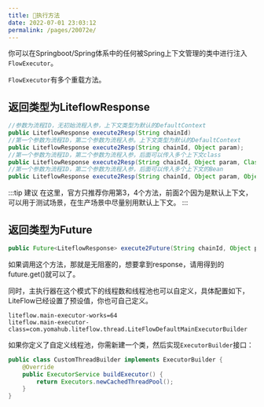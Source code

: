 ```yaml
---
title: 🎡执行方法
date: 2022-07-01 23:03:12
permalink: /pages/20072e/
---
```


你可以在Springboot/Spring体系中的任何被Spring上下文管理的类中进行注入`FlowExecutor`。

`FlowExecutor`有多个重载方法。

## 返回类型为LiteflowResponse

```java
//参数为流程ID，无初始流程入参，上下文类型为默认的DefaultContext
public LiteflowResponse execute2Resp(String chainId)
//第一个参数为流程ID，第二个参数为流程入参。上下文类型为默认的DefaultContext
public LiteflowResponse execute2Resp(String chainId, Object param);
//第一个参数为流程ID，第二个参数为流程入参，后面可以传入多个上下文class
public LiteflowResponse execute2Resp(String chainId, Object param, Class<?>... contextBeanClazzArray)
//第一个参数为流程ID，第二个参数为流程入参，后面可以传入多个上下文的Bean
public LiteflowResponse execute2Resp(String chainId, Object param, Object... contextBeanArray)
```
:::tip 建议
在这里，官方只推荐你用第3，4个方法，前面2个因为是默认上下文，可以用于测试场景，在生产场景中尽量别用默认上下文。
:::

## 返回类型为Future

```java
public Future<LiteflowResponse> execute2Future(String chainId, Object param, Class<?>... contextBeanClazzArray)
```

如果调用这个方法，那就是无阻塞的，想要拿到response，请用得到的future.get()就可以了。

同时，主执行器在这个模式下的线程数和线程池也可以自定义，具体配置如下，LiteFlow已经设置了预设值，你也可自己定义。

```properties
liteflow.main-executor-works=64
liteflow.main-executor-class=com.yomahub.liteflow.thread.LiteFlowDefaultMainExecutorBuilder
```

如果你定义了自定义线程池，你需新建一个类，然后实现`ExecutorBuilder`接口：

```java
public class CustomThreadBuilder implements ExecutorBuilder {
    @Override
    public ExecutorService buildExecutor() {
        return Executors.newCachedThreadPool();
    }
}
```


